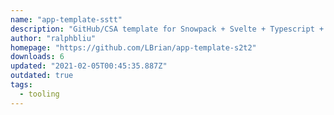 ```yaml
---
name: "app-template-sstt"
description: "GitHub/CSA template for Snowpack + Svelte + Typescript + TailwindCSS"
author: "ralphbliu"
homepage: "https://github.com/LBrian/app-template-s2t2"
downloads: 6
updated: "2021-02-05T00:45:35.887Z"
outdated: true
tags: 
  - tooling
---
```

